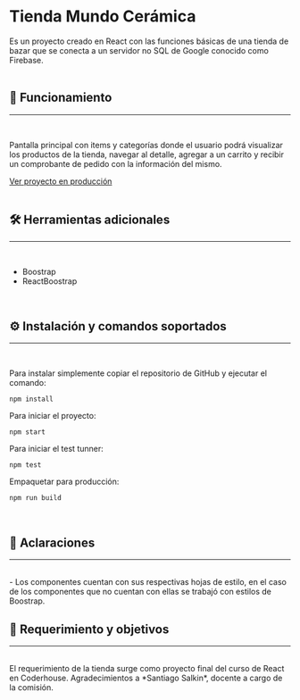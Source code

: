 #  Tienda Mundo Cerámica

Es un proyecto creado en React con las funciones básicas de una tienda de bazar que se conecta a un servidor no SQL de Google conocido como Firebase.
<br>
<br>

## 🚀 Funcionamiento
___
<br>

Pantalla principal con items y categorías donde el usuario podrá visualizar los productos de la tienda, navegar al detalle, agregar a un carrito y recibir un comprobante de pedido con la información del mismo.

[Ver proyecto en producción](https://reactproyect-34815.vercel.app/)
<br>
<br>

## 🛠️ Herramientas adicionales
___
<br>

- Boostrap
- ReactBoostrap

<br>

## ⚙️ Instalación y comandos soportados
___
<br>

Para instalar simplemente copiar el repositorio de GitHub y ejecutar el comando:  

`npm install`


Para iniciar el proyecto:  

`npm start`

Para iniciar el test tunner:   

`npm test`  

Empaquetar para producción:  

`npm run build`

<br>

## 💬 Aclaraciones
___
<br>
-  Los componentes cuentan con sus respectivas hojas de estilo, en el caso de los componentes que no cuentan con ellas se trabajó con estilos de Boostrap.

<br>

## 🏁 Requerimiento y objetivos 
___

<br>
El requerimiento de la tienda surge como proyecto final del curso de React en Coderhouse. Agradecimientos a *Santiago Salkin*, docente a cargo de la comisión.